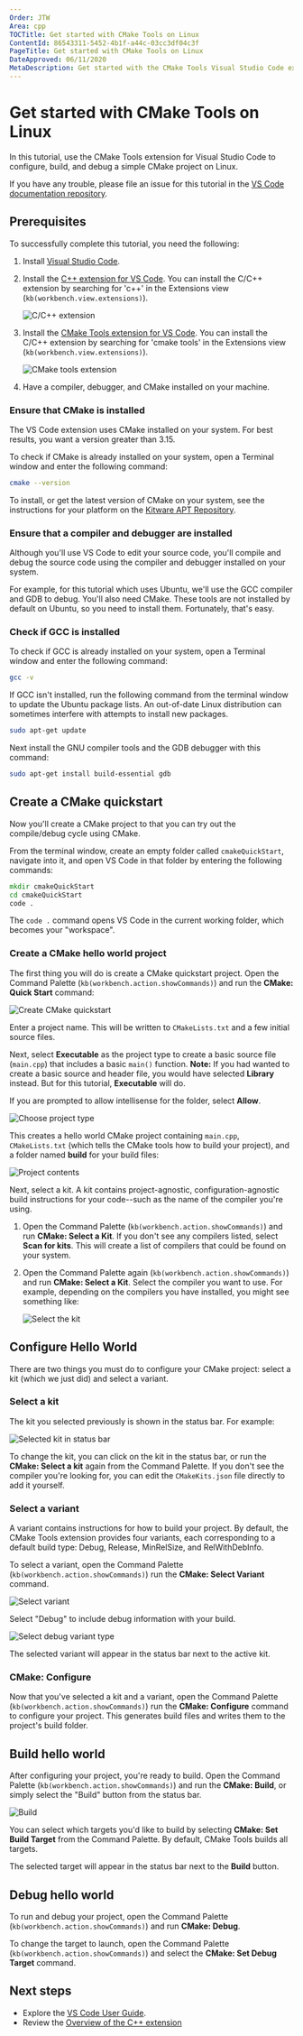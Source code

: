 ```yaml
---
Order: JTW
Area: cpp
TOCTitle: Get started with CMake Tools on Linux
ContentId: 86543311-5452-4b1f-a44c-03cc3df04c3f
PageTitle: Get started with CMake Tools on Linux 
DateApproved: 06/11/2020
MetaDescription: Get started with the CMake Tools Visual Studio Code extension on Linux 
---
```

# Get started with CMake Tools on Linux

In this tutorial, use the CMake Tools extension for Visual Studio Code to configure, build, and debug a simple CMake project on Linux.  

If you have any trouble, please file an issue for this tutorial in the [VS Code documentation repository](https://github.com/Microsoft/vscode-docs/issues).

## Prerequisites

To successfully complete this tutorial, you need the following:

1. Install [Visual Studio Code](/download).
1. Install the [C++ extension for VS Code](https://marketplace.visualstudio.com/items?itemName=ms-vscode.cpptools). You can install the C/C++ extension by searching for 'c++' in the Extensions view (`kb(workbench.view.extensions)`).

    ![C/C++ extension](images/cpp/cpp-extension.png)

1. Install the [CMake Tools extension for VS Code](https://marketplace.visualstudio.com/items?itemName=ms-vscode.cmake-tools). You can install the C/C++ extension by searching for 'cmake tools' in the Extensions view (`kb(workbench.view.extensions)`).

    ![CMake tools extension](images/cpp/cmake-extension.png)

1. Have a compiler, debugger, and CMake installed on your machine.

### Ensure that CMake is installed

The VS Code extension uses CMake installed on your system. For best results, you want a version greater than 3.15.

To check if CMake is already installed on your system, open a Terminal window and enter the following command:

```bash
cmake --version
```

To install, or get the latest version of CMake on your system, see the instructions for your platform on the [Kitware APT Repository](https://apt.kitware.com/).

### Ensure that a compiler and debugger are installed

Although you'll use VS Code to edit your source code, you'll compile and debug the source code using the compiler and debugger installed on your system.

For example, for this tutorial which uses Ubuntu, we'll use the GCC compiler and GDB to debug. You'll also need CMake. These tools are not installed by default on Ubuntu, so you need to install them. Fortunately, that's easy.

### Check if GCC is installed

 To check if GCC is already installed on your system, open a Terminal window and enter the following command:

```bash
gcc -v
```

If GCC isn't installed, run the following command from the terminal window to update the Ubuntu package lists. An out-of-date Linux distribution can sometimes interfere with attempts to install new packages.

```bash
sudo apt-get update
```

Next install the GNU compiler tools and the GDB debugger with this command:

```bash
sudo apt-get install build-essential gdb
```

## Create a CMake quickstart

Now you'll create a CMake project to that you can try out the compile/debug cycle using CMake.

From the terminal window, create an empty folder called `cmakeQuickStart`, navigate into it, and open VS Code in that folder by entering the following commands:

```cmd
mkdir cmakeQuickStart
cd cmakeQuickStart
code .
```

The `code .` command opens VS Code in the current working folder, which becomes your "workspace".

### Create a CMake hello world project

The first thing you will do is create a CMake quickstart project. Open the Command Palette (`kb(workbench.action.showCommands)`) and run the **CMake: Quick Start** command:

![Create CMake quickstart](images/cpp/cmake-quickstart-command-palette.png)

Enter a project name. This will be written to `CMakeLists.txt` and a few initial source files.

Next, select **Executable** as the project type to create a basic source file (`main.cpp`) that includes a basic `main()` function. **Note:** If you had wanted to create a basic source and header file, you would have selected **Library** instead. But for this tutorial, **Executable** will do.

If you are prompted to allow intellisense for the folder, select **Allow**.

![Choose project type](images/cpp/cmake-choose-type.png)

This creates a hello world CMake project containing `main.cpp`, `CMakeLists.txt` (which tells the CMake tools how to build your project), and a folder named **build** for your build files:

![Project contents](images/cpp/cmake-project-contents.png)

Next, select a kit. A kit contains  project-agnostic, configuration-agnostic build instructions for your code--such as the name of the compiler you're using.

1. Open the Command Palette (`kb(workbench.action.showCommands)`) and run **CMake: Select a Kit**. If you don't see any compilers listed, select **Scan for kits**. This will create a list of compilers that could be found on your system.

1. Open the Command Palette again (`kb(workbench.action.showCommands)`) and run **CMake: Select a Kit**.  Select the compiler you want to use. For example, depending on the compilers you have installed, you might see something like:

    ![Select the kit](images/cpp/cmake-selectkit.png)

## Configure Hello World

There are two things you must do to configure your CMake project: select a kit (which we just did) and select a variant.  

### Select a kit

The kit you selected previously is shown in the status bar. For example:

![Selected kit in status bar](images/cpp/cmake-kit-statusbar.png)

To change the kit, you can click on the kit in the status bar, or run the **CMake: Select a kit** again from the Command Palette. If you don't see the compiler you're looking for, you can edit the `CMakeKits.json` file directly to add it yourself.

### Select a variant

A variant contains instructions for how to build your project. By default, the CMake Tools extension provides four variants, each corresponding to a default build type: Debug, Release, MinRelSize, and RelWithDebInfo.

To select a variant, open the Command Palette (`kb(workbench.action.showCommands)`) run the **CMake: Select Variant** command.

![Select variant](images/cpp/cmake-select-variant.png)

Select "Debug" to include debug information with your build.  

![Select debug variant type](images/cpp/cmake-variant-type.png)

The selected variant will appear in the status bar next to the active kit.  

### CMake: Configure

Now that you've selected a kit and a variant, open the Command Palette (`kb(workbench.action.showCommands)`) run the **CMake: Configure** command to configure your project. This generates build files and writes them to the project's build folder.

## Build hello world

After configuring your project, you're ready to build. Open the Command Palette (`kb(workbench.action.showCommands)`) and run the **CMake: Build**, or simply select the "Build" button from the status bar.  

![Build](images/cpp/cmake-build.png)

You can select which targets you'd like to build by selecting **CMake: Set Build Target** from the Command Palette. By default, CMake Tools builds all targets.

The selected target will appear in the status bar next to the **Build** button.

## Debug hello world

To run and debug your project, open the Command Palette (`kb(workbench.action.showCommands)`) and run **CMake: Debug**.

To change the target to launch, open the Command Palette (`kb(workbench.action.showCommands)`) and select the **CMake: Set Debug Target** command.

## Next steps

- Explore the [VS Code User Guide](/docs/editor/codebasics.md).
- Review the [Overview of the C++ extension](/docs/languages/cpp.md)